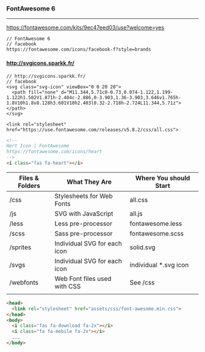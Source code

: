 ### FontAwesome 6
---
https://fontawesome.com/kits/9ec47eed03/use?welcome=yes





```
// FontAwesome 6
// facebook
https://fontawesome.com/icons/facebook-f?style=brands
```

#### http://svgicons.sparkk.fr/
```
// http://svgicons.sparkk.fr/
// facebook
<svg class="svg-icon" viewBox="0 0 20 20">
  <path fill="none" d="M11.344,5.71c0-0.73,0.074-1.122,1.199-1.122h1.502V1.871h-2.404c-2.886,0-3.903,1.36-3.903,3.646v1.765h-1.8V10h1.8v8.128h3.601V10h2.403l0.32-2.718h-2.724L11.344,5.71z"></path>
</svg>

```

```
<link rel="stylesheet" href="https://use.fontawesome.com/releases/v5.8.2/css/all.css"> 

```

```html
<!--
Hert Icon | FontAwesome
https://fontawesome.com/icons/heart
-->
<i class="fas fa-heart"></i>

```

| Files & Folders | What They Are | Where You should Start |
|-|-|-|
| /css | Stylesheets for Web Fonts | all.css |
| /js | SVG with JavaScript | all.js |
| /less | Less pre-processor | fontawesome.less |
| /scss | Sass pre-processor | fontawesome.scss |
| /sprites| Individual SVG for each icon | solid.svg |
| /svgs | Individual SVG for each icon | individual *.svg icon |
| /webfonts | Web Font files used with CSS | See /css |
| | |  |



```html
<head>
  <link rel="stylesheet" href="assets/css/font-awesome.min.css">
</head>
<body>
  <i class="fas fa-download fa-2x"></i>
  <i class="fa fa-mobile fa-2x"></i>
  ...
</body>
```

```
```

```
```




